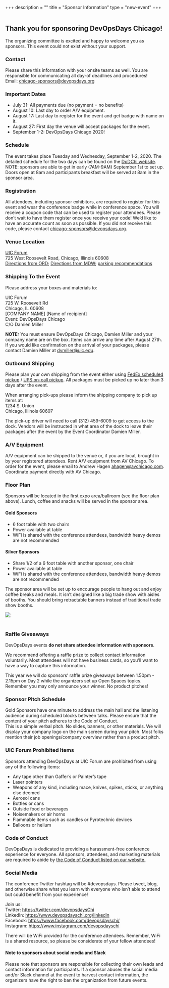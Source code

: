 +++
description = ""
title = "Sponsor Information"
type = "new-event"
+++
<br><br>
## Thank you for sponsoring DevOpsDays Chicago!

The organizing committee is excited and happy to welcome you as sponsors. This event could not exist without your support.

### Contact

Please share this information with your onsite teams as well. You are responsible for communicating all day-of deadlines and procedures!  
Email: [chicago-sponsors@devopsdays.org](mailto:chicago-sponsors@devopsdays.org)

### Important Dates
* July 31: All payments due (no payment = no benefits)
* August 10: Last day to order A/V equipment.
* August 17: Last day to register for the event and get badge with name on it.
* August 27: First day the venue will accept packages for the event.
* September 1-2: DevOpsDays Chicago 2020!

### Schedule
The event takes place Tuesday and Wednesday, September 1-2, 2020. The detailed schedule for the two days can be found on the [DoDChi website](https://devopsdays.org/events/2020-chicago/program/). 
NOTE: sponsors are able to get in early (7AM-9AM) September 1st to set up. Doors open at 8am and participants breakfast will be served at 8am in the sponsor area. 

### Registration
All attendees, including sponsor exhibitors, are required to register for this event and wear the conference badge while in conference space. You will receive a coupon code that can be used to register your attendees. Please don’t wait to have them register once you receive your code! We’d like to have an accurate count as soon as possible. If you did not receive this code, please contact [chicago-sponsors@devopsdays.org](mailto:chicago-sponsors@devopsdays.org).

### Venue Location
[UIC Forum](https://goo.gl/maps/Lodox8WzjBtskTuLA)  
725 West Roosevelt Road, Chicago, Illinois 60608  
[Directions from ORD](https://goo.gl/maps/Fk4ipbGHDPSVVUJg6); [Directions from MDW](https://bit.ly/2Sx91DI); [parking recommendations](https://spothero.com/chicago/uic-forum-parking)

### Shipping To the Event
Please address your boxes and materials to:
   
UIC Forum  
725 W. Roosevelt Rd  
Chicago, IL 60608  
[COMPANY NAME] [Name of recipient]  
Event: DevOpsDays Chicago  
C/O Damien Miller
  
**NOTE:** You must ensure DevOpsDays Chicago, Damien Miller and your company name are on the box.
Items can arrive any time after August 27th. If you would like confirmation on the arrival of your packages, please contact Damien Miller at <dvmiller@uic.edu>.

### Outbound Shipping
Please plan your own shipping from the event either using [FedEx scheduled pickup](https://www.fedex.com/en-us/shipping/schedule-manage-pickups.html) / [UPS on-call pickup](https://www.ups.com/us/en/shipping/services/value-added/on-call-pickup.page). All packages must be picked up no later than 3 days after the event.  

When arranging pick-ups please inform the shipping company to pick up items at:   
1234 S. Union  
Chicago, Illinois 60607 

The pick-up driver will need to call (312) 459-6009 to get access to the dock.  Vendors will be instructed in what area of the dock to leave their packages after the event by the Event Coordinator Damien Miller.

### A/V Equipment
A/V equipment can be shipped to the venue or, if you are local, brought in by your registered attendees.
Rent A/V equipment from AV Chicago.
To order for the event, please email to Andrew Hagen <ahagen@avchicago.com>.  Coordinate payment directly with AV Chicago. 


### Floor Plan
Sponsors will be located in the first expo area/ballroom (see the floor plan above). Lunch, coffee and snacks will be served in the sponsor area.
  
#### Gold Sponsors
* 6 foot table with two chairs
* Power available at table
* WiFi is shared with the conference attendees, bandwidth heavy demos are not
recommended
  
#### Silver Sponsors
* Share 1/2 of a 6 foot table with another sponsor, one chair
* Power available at table
* WiFi is shared with the conference attendees, bandwidth heavy demos are not
recommended
  
The sponsor area will be set up to encourage people to hang out and enjoy coffee breaks and meals. It isn’t designed like a big trade show with aisles of booths. You should bring retractable banners instead of traditional trade show booths.

<img style="max-width: 500px; padding: 0px 20px 20px 0px" src="/events/2017-seattle/banner_styles.png">

### Raffle Giveaways
DevOpsDays events **do not share attendee information with sponsors**.
  
We recommend offering a raffle prize to collect contact information voluntarily. Most attendees will not have business cards, so you’ll want to have a way to capture this information. 
  
This year we will do sponsors’ raffle prize giveaways between 1.50pm - 2.15pm on Day 2 while the organizers set up Open Spaces topics. Remember you may only announce your winner. No product pitches!


### Sponsor Pitch Schedule
Gold Sponsors have one minute to address the main hall and the listening audience during scheduled blocks between talks. Please ensure that the content of your pitch adheres to the Code of Conduct.   
This is a simple verbal pitch. No slides, banners, or other materials. We will display your company logo on the main screen during your pitch. Most folks mention their job openings/company overview rather than a product pitch. 

### UIC Forum Prohibited Items
Sponsors attending DevOpsDays at UIC Forum are prohibited from using any of the following items:    
* Any tape other than Gaffer’s or Painter’s tape  
* Laser pointers  
* Weapons of any kind, including mace, knives, spikes, sticks, or anything else deemed  
* Aerosol cans  
* Bottles or cans  
* Outside food or beverages  
* Noisemakers or air horns  
* Flammable items such as candles or Pyrotechnic devices  
* Balloons or helium 


### Code of Conduct

DevOpsDays is dedicated to providing a harassment-free conference experience
for everyone. All sponsors, attendees, and marketing materials are required to abide by [the Code of Conduct listed on our website.](https://devopsdays.org/events/2020-chicago/conduct)

### Social Media
The conference Twitter hashtag will be #devopsdays. Please tweet, blog, and otherwise share what you learn with everyone who isn’t able to attend but could benefit from your experience! 

Join us:   
Twitter: https://twitter.com/devopsdaysChi  
LinkedIn: https://www.devopsdayschi.org/linkedin  
Facebook: https://www.facebook.com/devopsdayschi/   
Instagram: https://www.instagram.com/devopsdayschi   

There will be WiFi provided for the conference attendees. Remember, WiFi is a shared resource, so please be considerate of your fellow attendees! 

#### Note to sponsors about social media and Slack
Please note that sponsors are responsible for collecting their own leads and contact information for participants. If a sponsor abuses the social media and/or Slack channel at the event to harvest contact information, the organizers have the right to ban the organization from future events.